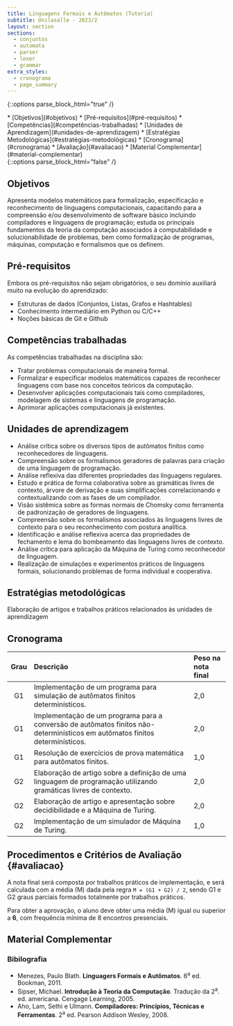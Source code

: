 ```yaml
---
title: Linguagens Formais e Autômatos (Tutoria)
subtitle: Unilasalle - 2023/2
layout: section
sections:
  - conjuntos
  - automata
  - parser
  - lexer
  - grammar
extra_styles:
  - cronograma
  - page_summary
---
```

{::options parse_block_html="true" /}
<div id="page_summary">
* [Objetivos](#objetivos)
* [Pré-requisitos](#pré-requisitos)
* [Competências](#competências-trabalhadas)
* [Unidades de Aprendizagem](#unidades-de-aprendizagem)
* [Estratégias Metodológicas](#estratégias-metodológicas)
* [Cronograma](#cronograma) 
* [Avaliação](#avaliacao)
* [Material Complementar](#material-complementar)
</div>
{::options parse_block_html="false" /}

## Objetivos

Apresenta modelos matemáticos para formalização, especificação e reconhecimento de linguagens computacionais, capacitando para a compreensão e/ou desenvolvimento de software básico incluindo compiladores e linguagens de programação; estuda os principais fundamentos da teoria da computação associados à computabilidade e solucionabilidade de problemas, bem como formalização de programas, máquinas, computação e formalismos que os definem.


## Pré-requisitos

Embora os pré-requisitos não sejam obrigatórios, o seu domínio auxiliará muito na evolução do aprendizado:

* Estruturas de dados (Conjuntos, Listas, Grafos e Hashtables)
* Conhecimento intermediário em Python ou C/C++
* Noções básicas de Git e Github


## Competências trabalhadas

As competências trabalhadas na disciplina são:

* Tratar problemas computacionais de maneira formal. 
* Formalizar e especificar modelos matemáticos capazes de reconhecer linguagens com base nos conceitos teóricos da computação.
* Desenvolver aplicações computacionais tais como compiladores, modelagem de sistemas e linguagens de programação.
* Aprimorar aplicações computacionais já existentes.


## Unidades de aprendizagem

* Análise crítica sobre os diversos tipos de autômatos finitos como reconhecedores de linguagens.
* Compreensão sobre os formalismos geradores de palavras para criação de uma linguagem de programação.
* Análise reflexiva das diferentes propriedades das linguagens regulares.
* Estudo e prática de forma colaborativa sobre as gramáticas livres de contexto, árvore de derivação e suas simplificações correlacionando e contextualizando com as fases de um compilador.
* Visão sistêmica sobre as formas normais de Chomsky como ferramenta de padronização de geradores de linguagens.
* Compreensão sobre os formalismos associados às linguagens livres de contexto para o seu reconhecimento com postura analítica.
* Identificação e análise reflexiva acerca das propriedades de fechamento e lema do bombeamento das linguagens livres de contexto.
* Análise crítica para aplicação da Máquina de Turing como reconhecedor de linguagem.
* Realização de simulações e experimentos práticos de linguagens formais, solucionando problemas de forma individual e cooperativa.


## Estratégias metodológicas

Elaboração de artigos e trabalhos práticos relacionados às unidades de aprendizagem


## Cronograma

| Grau | Descrição | Peso na nota final |
| :--: | :------------------ | :--- |
| G1 | Implementação de um programa para simulação de autômatos finitos determinísticos. | 2,0 |
| G1 | Implementação de um programa para a conversão de autômatos finitos não-determinísticos em autômatos finitos determinísticos. | 2,0 |
| G1 | Resolução de exercícios de prova matemática para autômatos finitos. | 1,0 |
| G2 | Elaboração de artigo sobre a definição de uma linguagem de programação utilizando gramáticas livres de contexto. | 2,0 |
| G2 | Elaboração de artigo e apresentação sobre decidibilidade e a Máquina de Turing. | 2,0 |
| G2 | Implementação de um simulador de Máquina de Turing. | 1,0 |


## Procedimentos e Critérios de Avaliação {#avaliacao}

A nota final será composta por trabalhos práticos de implementação, e será calculada com  a média (M) dada pela regra `M = (G1 + G2) / 2`, sendo G1 e G2 graus parciais formados totalmente por trabalhos práticos.

Para obter a aprovação, o aluno deve obter uma média (M) igual ou superior a **6**, com frequência mínima de 8 encontros presenciais.

## Material Complementar

### Bibilografia

* Menezes, Paulo Blath. **Linguagers Formais e Autômatos**. 6<sup>a</sup> ed. Bookman, 2011.
* Sipser, Michael. **Introdução à Teoria da Computação**. Tradução da 2<sup>a</sup>. ed. americana. Cengage Learning, 2005.
* Aho, Lam, Sethi e Ulmann. **Compiladores: Princípios, Técnicas e Ferramentas**. 2<sup>a</sup> ed. Pearson Addison Wesley, 2008.
